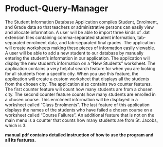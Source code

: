 # Product-Query-Manager
The Student Information Database Application compiles Student, Enrolment, and Grade data so that teachers or administrative persons can easily view and allocate information. A user will be able to import three kinds of .dat extension files containing comma-separated student information, tab-separated enrolment data, and tab-separated final grades. The application will create worksheets making these pieces of information easily viewable. A user will be able to add a new student to our database by manually entering the student’s information in our application. The application will display the new student’s information on a “New Students” worksheet. The application contains a very helpful search feature for when you are looking for all students from a specific city. When you use this feature, the application will create a custom worksheet that displays all the students from the chosen city. The application also contains two counter features. The first counter feature will count how many students are from a chosen city. The second counter feature counts how many students are enrolled in a chosen course. This enrolment information will be displayed in a worksheet called “Class Enrolments”. The last feature of this application displays the names of the students who have failed a chosen course on a worksheet called “Course Failures”.  An additional feature that is not on the main menu is a counter that counts how many students are from St. Jacobs, which is 3.   

**manual.pdf contains detailed instruction of how to use the program and all its features.**
